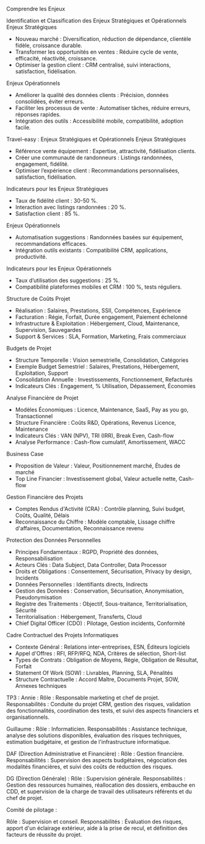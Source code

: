 Comprendre les Enjeux

Identification et Classification des Enjeux Stratégiques et Opérationnels
Enjeux Stratégiques

- Nouveau marché : Diversification, réduction de dépendance, clientèle fidèle, croissance durable.
- Transformer les opportunités en ventes : Réduire cycle de vente, efficacité, réactivité, croissance.
- Optimiser la gestion client : CRM centralisé, suivi interactions, satisfaction, fidélisation.

Enjeux Opérationnels
- Améliorer la qualité des données clients : Précision, données consolidées, éviter erreurs.
- Faciliter les processus de vente : Automatiser tâches, réduire erreurs, réponses rapides.
- Intégration des outils : Accessibilité mobile, compatibilité, adoption facile.

Travel-easy : Enjeux Stratégiques et Opérationnels
Enjeux Stratégiques
- Référence vente équipement : Expertise, attractivité, fidélisation clients.
- Créer une communauté de randonneurs : Listings randonnées, engagement, fidélité.
- Optimiser l’expérience client : Recommandations personnalisées, satisfaction, fidélisation.

Indicateurs pour les Enjeux Stratégiques
- Taux de fidélité client : 30-50 %.
- Interaction avec listings randonnées : 20 %.
- Satisfaction client : 85 %.

Enjeux Opérationnels
- Automatisation suggestions : Randonnées basées sur équipement, recommandations efficaces.
- Intégration outils existants : Compatibilité CRM, applications, productivité.

Indicateurs pour les Enjeux Opérationnels
- Taux d’utilisation des suggestions : 25 %.
- Compatibilité plateformes mobiles et CRM : 100 %, tests réguliers.

Structure de Coûts Projet
- Réalisation : Salaires, Prestations, SSII, Compétences, Expérience
- Facturation : Régie, Forfait, Durée engagement, Paiement échelonné
- Infrastructure & Exploitation : Hébergement, Cloud, Maintenance, Supervision, Sauvegardes
- Support & Services : SLA, Formation, Marketing, Frais commerciaux

Budgets de Projet
- Structure Temporelle : Vision semestrielle, Consolidation, Catégories
- Exemple Budget Semestriel : Salaires, Prestations, Hébergement, Exploitation, Support
- Consolidation Annuelle : Investissements, Fonctionnement, Refacturés
- Indicateurs Clés : Engagement, % Utilisation, Dépassement, Économies

Analyse Financière de Projet
- Modèles Économiques : Licence, Maintenance, SaaS, Pay as you go, Transactionnel
- Structure Financière : Coûts R&D, Opérations, Revenus Licence, Maintenance
- Indicateurs Clés : VAN (NPV), TRI (IRR), Break Even, Cash-flow
- Analyse Performance : Cash-flow cumulatif, Amortissement, WACC

Business Case
- Proposition de Valeur : Valeur, Positionnement marché, Études de marché
- Top Line Financier : Investissement global, Valeur actuelle nette, Cash-flow


Gestion Financière des Projets
- Comptes Rendus d'Activité (CRA) : Contrôle planning, Suivi budget, Coûts, Qualité, Délais
- Reconnaissance du Chiffre : Modèle comptable, Lissage chiffre d'affaires, Documentation, Reconnaissance revenu

Protection des Données Personnelles
- Principes Fondamentaux : RGPD, Propriété des données, Responsabilisation
- Acteurs Clés : Data Subject, Data Controller, Data Processor
- Droits et Obligations : Consentement, Sécurisation, Privacy by design, Incidents
- Données Personnelles : Identifiants directs, Indirects
- Gestion des Données : Conservation, Sécurisation, Anonymisation, Pseudonymisation
- Registre des Traitements : Objectif, Sous-traitance, Territorialisation, Sécurité
- Territorialisation : Hébergement, Transferts, Cloud
- Chief Digital Officer (CDO) : Pilotage, Gestion incidents, Conformité

Cadre Contractuel des Projets Informatiques
- Contexte Général : Relations inter-entreprises, ESN, Éditeurs logiciels
- Appel d'Offres : RFI, RFP/RFQ, NDA, Critères de sélection, Short-list
- Types de Contrats : Obligation de Moyens, Régie, Obligation de Résultat, Forfait
- Statement Of Work (SOW) : Livrables, Planning, SLA, Pénalités
- Structure Contractuelle : Accord Maître, Documents Projet, SOW, Annexes techniques



TP3 : 
Annie :
Rôle : Responsable marketing et chef de projet.
Responsabilités : Conduite du projet CRM, gestion des risques, validation des fonctionnalités, coordination des tests,
et suivi des aspects financiers et organisationnels. ​


Guillaume :
Rôle : Informaticien.
Responsabilités : Assistance technique, analyse des solutions disponibles, évaluation des risques techniques,
estimation budgétaire, et gestion de l'infrastructure informatique.



DAF (Direction Administrative et Financière) :
Rôle : Gestion financière.
Responsabilités : Supervision des aspects budgétaires, négociation des modalités financières,
et suivi des coûts de réduction des risques.



DG (Direction Générale) :
Rôle : Supervision générale.
Responsabilités : Gestion des ressources humaines, réallocation des dossiers, embauche en CDD,
et supervision de la charge de travail des utilisateurs référents et du chef de projet. ​



Comité de pilotage :

Rôle : Supervision et conseil.
Responsabilités : Évaluation des risques, apport d'un éclairage extérieur, aide à la prise de recul, 
et définition des facteurs de réussite du projet.